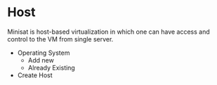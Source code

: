 # Host
Minisat is host-based virtualization in which one can have access and control to the VM from single server.
+ Operating System
    * Add new
    * Already Existing
+ Create Host
